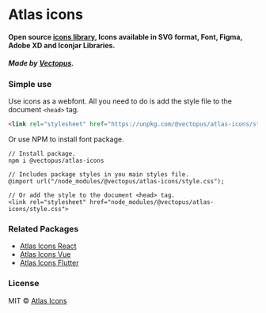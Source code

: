 # Atlas icons 

#### Open source [icons library](http://atlasicons.vectopus.com/), Icons available in SVG format, Font, Figma, Adobe XD and Iconjar Libraries.

##### _Made by [Vectopus](http://vectopus.com/)._

### Simple use
Use icons as a webfont. All you need to do is add the style file to the document ```<head>``` tag.
```html
<link rel="stylesheet" href="https://unpkg.com/@vectopus/atlas-icons/style.css">
```

Or use NPM to install font package.

```
// Install package.
npm i @vectopus/atlas-icons

// Includes package styles in you main styles file.
@import url("/node_modules/@vectopus/atlas-icons/style.css");

// Or add the style to the document <head> tag.
<link rel="stylesheet" href="node_modules/@vectopus/atlas-icons/style.css">
```

### Related Packages
- [Atlas Icons React](https://github.com/Vectopus/Atlas-icons-react)
- [Atlas Icons Vue](https://github.com/Vectopus/Atlas-icons-vue)
- [Atlas Icons Flutter](https://github.com/Vectopus/Atlas-icons-flutter)

### License
MIT © [Atlas Icons](https://github.com/Vectopus/Atlas-icons-font/blob/main/LICENSE)
